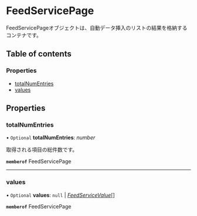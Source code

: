 # FeedServicePage


<div lang=\"ja\">FeedServicePageオブジェクトは、自動データ挿入のリストの結果を格納するコンテナです。</div> 

## Table of contents

### Properties

- [totalNumEntries](feedservicepage.md#totalnumentries)
- [values](feedservicepage.md#values)

## Properties

### totalNumEntries

• `Optional` **totalNumEntries**: *number*

<div lang=\"ja\">取得される項目の総件数です。</div> 

**`memberof`** FeedServicePage

___

### values

• `Optional` **values**: ``null`` \| [*FeedServiceValue*](feedservicevalue.md)[]

**`memberof`** FeedServicePage
